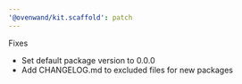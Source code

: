 ```yaml
---
'@ovenwand/kit.scaffold': patch
---
```


Fixes

- Set default package version to 0.0.0
- Add CHANGELOG.md to excluded files for new packages
